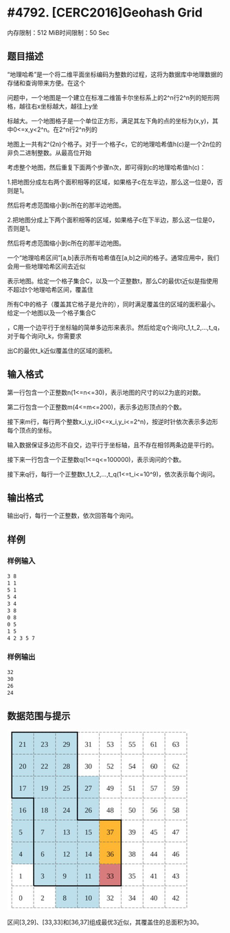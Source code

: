 # #4792. [CERC2016]Geohash Grid

内存限制：512 MiB时间限制：50 Sec

## 题目描述

&ldquo;地理哈希&rdquo;是一个将二维平面坐标编码为整数的过程，这将为数据库中地理数据的存储和查询带来方便。在这个

问题中，一个地图是一个建立在标准二维笛卡尔坐标系上的2^n行2^n列的矩形网格，越往右x坐标越大，越往上y坐

标越大。一个地图格子是一个单位正方形，满足其左下角的点的坐标为(x,y)，其中0<=x,y<2^n。在2^n行2^n列的

地图上一共有2^(2n)个格子。对于一个格子c，它的地理哈希值h(c)是一个2n位的非负二进制整数。从最高位开始

考虑整个地图，然后重复下面两个步骤n次，即可得到c的地理哈希值h(c)：

1.把地图分成左右两个面积相等的区域，如果格子c在左半边，那么这一位是0，否则是1。

然后将考虑范围缩小到c所在的那半边地图。

2.把地图分成上下两个面积相等的区域，如果格子c在下半边，那么这一位是0，否则是1。

然后将考虑范围缩小到c所在的那半边地图。

一个&ldquo;地理哈希区间&rdquo;[a,b]表示所有哈希值在[a,b]之间的格子。通常应用中，我们会用一些地理哈希区间去近似

表示地图。给定一个格子集合C，以及一个正整数t，那么C的最优t近似是指使用不超过t个地理哈希区间，覆盖住

所有C中的格子（覆盖其它格子是允许的），同时满足覆盖住的区域的面积最小。给定一个地图以及一个格子集合C

，C用一个边平行于坐标轴的简单多边形来表示。然后给定q个询问t_1,t_2,...,t_q，对于每个询问t_k，你需要求

出C的最优t_k近似覆盖住的区域的面积。

## 输入格式

第一行包含一个正整数n(1<=n<=30)，表示地图的尺寸的以2为底的对数。

第二行包含一个正整数m(4<=m<=200)，表示多边形顶点的个数。

接下来m行，每行两个整数x_i,y_i(0<=x_i,y_i<=2^n)，按逆时针依次表示多边形每个顶点的坐标。

输入数据保证多边形不自交，边平行于坐标轴，且不存在相邻两条边是平行的。

接下来一行包含一个正整数q(1<=q<=100000)，表示询问的个数。

接下来q行，每行一个正整数t_1,t_2,...,t_q(1<=t_i<=10^9)，依次表示每个询问。

## 输出格式

输出q行，每行一个正整数，依次回答每个询问。

## 样例

### 样例输入

    
    3 8
    1 1
    5 1
    5 4
    3 4
    3 8
    0 8
    0 5
    1 5
    4 2 3 5 7
    

### 样例输出

    
    32
    30
    26
    24
    

## 数据范围与提示

 ![](upload/201704/pic(2).jpg)

区间[3,29]、[33,33]和[36,37]组成最优3近似，其覆盖住的总面积为30。
